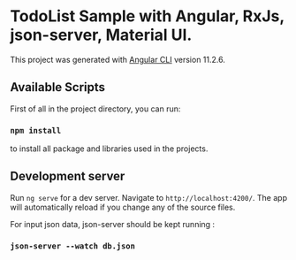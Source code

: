 # TodoList Sample with Angular, RxJs, json-server, Material UI.

This project was generated with [Angular CLI](https://github.com/angular/angular-cli) version 11.2.6.

## Available Scripts
First of all in the project directory, you can run:

### `npm install` 
to install all package and libraries used in the projects.

## Development server

Run `ng serve` for a dev server. Navigate to `http://localhost:4200/`. The app will automatically reload if you change any of the source files.


For input json data, json-server should be kept running :

### `json-server --watch db.json`


